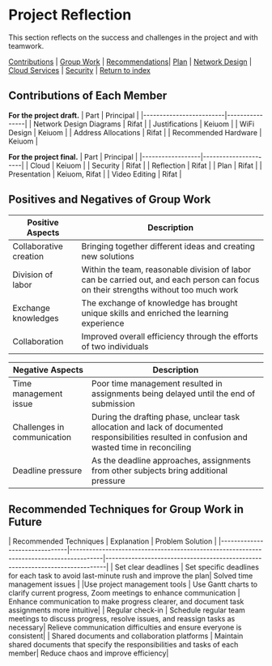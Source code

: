 # Project Reflection
This section reflects on the success and challenges in the project and with teamwork.

[Contributions](#contributions-of-each-member) | [Group Work](#positives-and-negatives-of-group-work) | [Recommendations](#recommended-techniques-for-group-work-in-future)| [Plan](./plan.md) | [Network Design](./network.md) | [Cloud Services](./cloud.md) | [Security](./security.md) | [Return to index](./README.md)

## Contributions of Each Member
**For the project draft.**
| Part                    | Principal      |
|-------------------------|----------------|
| Network Design Diagrams | Rifat    |
| Justifications          | Keiuom          |
| WiFi Design             | Keiuom          |
| Address Allocations     | Rifat    |
| Recommended Hardware    | Keiuom          |

**For the project final.**
| Part             | Principal            |
|------------------|----------------------|
| Cloud            | Keiuom          |
| Security         |  Rifat              |
| Reflection       | Rifat               |
| Plan             | Rifat          |
| Presentation    | Keiuom, Rifat   |
| Video Editing    | Rifat          |


## Positives and Negatives of Group Work
| Positive Aspects        | Description                                                                                       |
|--------------------------|---------------------------------------------------------------------------------------------------|
|Collaborative creation | Bringing together different ideas and creating new solutions|
|Division of labor | Within the team, reasonable division of labor can be carried out, and each person can focus on their strengths without too much work|
|Exchange knowledges|The exchange of knowledge has brought unique skills and enriched the learning experience|
|Collaboration | Improved overall efficiency through the efforts of two individuals|

| Negative Aspects          | Description                                                                                                     |
|----------------------------|-----------------------------------------------------------------------------------------------------------------|
|Time management issue | Poor time management resulted in assignments being delayed until the end of submission|
|Challenges in communication | During the drafting phase, unclear task allocation and lack of documented responsibilities resulted in confusion and wasted time in reconciling|
|Deadline pressure | As the deadline approaches, assignments from other subjects bring additional pressure|

## Recommended Techniques for Group Work in Future
| Recommended Techniques       | Explanation                                                                            | 
 Problem Solution                                                            |
|-------------------------------|----------------------------------------------------------------------------------------|------------------------------------------------------------------------------|
| Set clear deadlines | Set specific deadlines for each task to avoid last-minute rush and improve the plan| Solved time management issues |
|Use project management tools | Use Gantt charts to clarify current progress, Zoom meetings to enhance communication | Enhance communication to make progress clearer, and document task assignments more intuitive|
| Regular check-in | Schedule regular team meetings to discuss progress, resolve issues, and reassign tasks as necessary| Relieve communication difficulties and ensure everyone is consistent|
| Shared documents and collaboration platforms | Maintain shared documents that specify the responsibilities and tasks of each member| Reduce chaos and improve efficiency|

